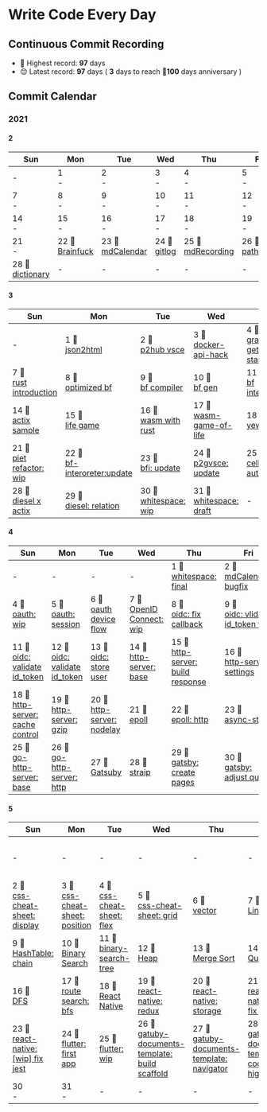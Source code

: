# Write Code Every Day

## Continuous Commit Recording

- 🥇 Highest record: **97** days
- 😊 Latest record: **97** days ( **3** days to reach 🎉**100** days anniversary )

## Commit Calendar

### 2021

#### 2
Sun|Mon|Tue|Wed|Thu|Fri|Sat
-|-|-|-|-|-|-
-|1<br>-|2<br>-|3<br>-|4<br>-|5<br>-|6<br>-
7<br>-|8<br>-|9<br>-|10<br>-|11<br>-|12<br>-|13<br>-
14<br>-|15<br>-|16<br>-|17<br>-|18<br>-|19<br>-|20<br>-
21<br>-|22 🍺<br>[Brainfuck](./node/brainfuck)|23 🍺<br>[mdCalendar](./node/mdCalendar)|24 🍺<br>[gitlog](./node/gitlog)|25 🍺<br>[mdRecording](./node/mdRecording)|26 🍺<br>[path2hub](./node/path2hub)|27 🍺<br>[githack](./node/githack)
28 🍺<br>[dictionary](./node/dictionary)|-|-|-|-|-|-
#### 3
Sun|Mon|Tue|Wed|Thu|Fri|Sat
-|-|-|-|-|-|-
-|1 🍺<br>[json2html](./node/json2html)|2 🍺<br>[p2hub vsce](./node/path2GithubVsce)|3 🍺<br>[docker-api-hack](./node/docker-api-hack)|4 🍺<br>[graphql getting started](./node/graphql-getting-started)|5 🍺<br>[go getting starged](./go/getting-started)|6 🍺<br>[rust getting started](./rust/getting-started)
7 🍺<br>[rust introduction](./rust/introduction)|8 🍺<br>[optimized bf](./rust/optimaized-bf)|9 🍺<br>[bf compiler](./node/bf-compiler)|10 🍺<br>[bf gen](./node/bf-gen)|11 🍺<br>[bf interpreter](./node/brainfuck-interpreter)|12 🍺<br>[bf2js](./node/bf2js)|13 🍺<br>[redux-sample](./node/redux-sample)
14 🍺<br>[actix sample](./rust/actix-sample)|15 🍺<br>[life game](./rust/lifegame)|16 🍺<br>[wasm with rust](./rust/wasm)|17 🍺<br>[wasm-game-of-life](./rust/wasm-game-of-life)|18 🍺<br>[yew-app](./rust/yew-app)|19 🍺<br>[piet: wip](./rust/piet-interpreter)|20 🍺<br>[piet](./rust/piet)
21 🍺<br>[piet refactor: wip](./rust/piet-refactor)|22 🍺<br>[bf-interoreter:update](./node/brainfuck-interpreter)|23 🍺<br>[bfi: update](./node/brainfuck-interpreter)|24 🍺<br>[p2gvsce: update](./node/path2GithubVsce)|25 🍺<br>[cellular automaton](./rust/cellular-automaton)|26 🍺<br>[diesel-rs](./rust/diesel)|27 🍺<br>[diesel: r2d2](./rust/diesel)
28 🍺<br>[diesel x actix](./rust/diesel)|29 🍺<br>[diesel: relation](./rust/diesel)|30 🍺<br>[whitespace: wip](./rust/whitespace)|31 🍺<br>[whitespace: draft](./rust/whitespace)|-|-|-
#### 4
Sun|Mon|Tue|Wed|Thu|Fri|Sat
-|-|-|-|-|-|-
-|-|-|-|1 🍺<br>[whitespace: final](./rust/whitespace)|2 🍺<br>[mdCalendar: bugfix](./node/mdCalendar)|3 🍺<br>[rust thread](./rust/thread)
4 🍺<br>[oauth: wip](./rust/oauth)|5 🍺<br>[oauth: session](./rust/oauth)|6 🍺<br>[oauth device flow](./rust/oauth-device)|7 🍺<br>[OpenID Connect: wip](./rust/oidc)|8 🍺<br>[oidc: fix callback](./rust/oidc)|9 🍺<br>[oidc: vlidate id_token wip](./rust/oidc)|10 🍺<br>[gin-gonic](./go/gin)
11 🍺<br>[oidc: validate id_token](./rust/oidc)|12 🍺<br>[oidc: validate id_token](./rust/oidc)|13 🍺<br>[oidc: store user](./rust/oidc)|14 🍺<br>[http-server: base](./rust/http-server)|15 🍺<br>[http-server: build response](./rust/http-server)|16 🍺<br>[http-server: settings](./rust/http-server)|17 🍺<br>[http-server: keep-alive](./rust/http-server)
18 🍺<br>[http-server: cache control](./rust/http-server)|19 🍺<br>[http-server: gzip](./rust/http-server)|20 🍺<br>[http-server: nodelay](./rust/http-server)|21 🍺<br>[epoll](./rust/epoll)|22 🍺<br>[epoll: http](./rust/epoll)|23 🍺<br>[async-std](./rust/async-std)|24 🍺<br>[async: tokio](./rust/async-std)
25 🍺<br>[go-http-server: base](./go/http-server)|26 🍺<br>[go-http-server: http](./go/http-server)|27 🍺<br>[Gatsuby](./node/gatsby)|28 🍺<br>[straip](./node/strapi)|29 🍺<br>[gatsby: create pages](./node/gatsby)|30 🍺<br>[gatsby: adjust query](./node/gatsby)|-
#### 5
Sun|Mon|Tue|Wed|Thu|Fri|Sat
-|-|-|-|-|-|-
-|-|-|-|-|-|1 🍺<br>[css-cheat-sheet: generate template](./node/css-cheat-sheet)
2 🍺<br>[css-cheat-sheet: display](./node/css-cheat-sheet)|3 🍺<br>[css-cheat-sheet: position](./node/css-cheat-sheet)|4 🍺<br>[css-cheat-sheet: flex](./node/css-cheat-sheet)|5 🍺<br>[css-cheat-sheet: grid](./node/css-cheat-sheet)|6 🍺<br>[vector](./c/vector)|7 🍺<br>[LinkedList](./c/linked-list)|8 🍺<br>[HashTable](./c/hash-table)
9 🍺<br>[HashTable: chain](./c/hash-table)|10 🍺<br>[Binary Search](./c/binary-search)|11 🍺<br>[binary-search-tree](./c/binary-search-tree)|12 🍺<br>[Heap](./c/heap)|13 🍺<br>[Merge Sort](./c/merge-sort)|14 🍺<br>[Quick Sort](./c/quick-sort)|15 🍺<br>[BFS](./c/bfs)
16 🍺<br>[DFS](./c/dfs)|17 🍺<br>[route search: bfs](./c/dfs)|18 🍺<br>[React Native](./node/react-native)|19 🍺<br>[react-native: redux](./node/react-native)|20 🍺<br>[react-native: storage](./node/react-native)|21 🍺<br>[react-native: [wip] fix jest](./node/react-native)|22 🍺<br>[css-cheat-sheet: shape](./node/css-cheat-sheet)
23 🍺<br>[react-native: [wip] fix jest](./node/react-native)|24 🍺<br>[flutter: first app](./dart/first_app)|25 🍺<br>[flutter: wip](./dart/first_app)|26 🍺<br>[gatuby-documents-template: build scaffold](./node/gatuby-documents-template)|27 🍺<br>[gatuby-documents-template: navigator](./node/gatuby-documents-template)|28 🍺<br>[gatuby-documents-template: code highlight](./node/gatuby-documents-template)|29 🍺<br>[gatsby-documents-template: [wip]responsive](./node/gatuby-documents-template)
30<br>-|31<br>-|-|-|-|-|-

